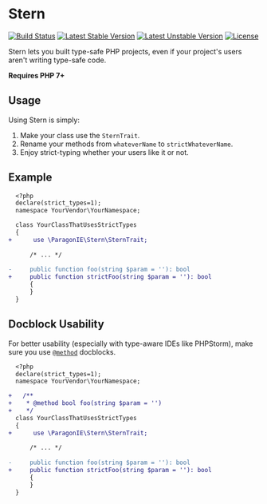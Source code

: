 # Stern

[![Build Status](https://travis-ci.org/paragonie/stern.svg?branch=master)](https://travis-ci.org/paragonie/stern)
[![Latest Stable Version](https://poser.pugx.org/paragonie/stern/v/stable)](https://packagist.org/packages/paragonie/stern)
[![Latest Unstable Version](https://poser.pugx.org/paragonie/stern/v/unstable)](https://packagist.org/packages/paragonie/stern)
[![License](https://poser.pugx.org/paragonie/stern/license)](https://packagist.org/packages/paragonie/stern)

Stern lets you built type-safe PHP projects, even if your project's users aren't writing type-safe code. 

**Requires PHP 7+**

## Usage

Using Stern is simply:

1. Make your class use the `SternTrait`.
2. Rename your methods from `whateverName` to `strictWhateverName`.
3. Enjoy strict-typing whether your users like it or not.

## Example

```diff
  <?php
  declare(strict_types=1);
  namespace YourVendor\YourNamespace;

  class YourClassThatUsesStrictTypes
  {
+      use \ParagonIE\Stern\SternTrait;
  
      /* ... */
  
-     public function foo(string $param = ''): bool
+     public function strictFoo(string $param = ''): bool
      {
      }
  }
```

## Docblock Usability 

For better usability (especially with type-aware IDEs like PHPStorm), make sure
you use [`@method`](https://docs.phpdoc.org/references/phpdoc/tags/method.html)
docblocks.

```diff
  <?php
  declare(strict_types=1);
  namespace YourVendor\YourNamespace;

+   /**
+    * @method bool foo(string $param = '')
+    */
  class YourClassThatUsesStrictTypes
  {
+      use \ParagonIE\Stern\SternTrait;
  
      /* ... */
  
-     public function foo(string $param = ''): bool
+     public function strictFoo(string $param = ''): bool
      {
      }
  }
```
